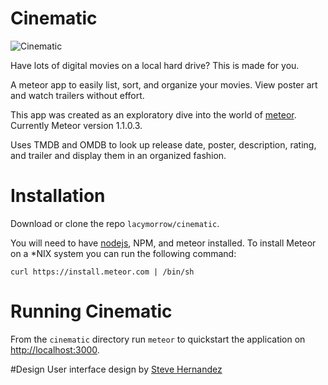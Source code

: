 Cinematic
===========

![Cinematic](http://lacymorrow.github.io/cinematic/public/demo.gif)

Have lots of digital movies on a local hard drive? This is made for you.

A meteor app to easily list, sort, and organize your movies. View poster art and watch trailers without effort.

This app was created as an exploratory dive into the world of [meteor](http://meteor.com). Currently Meteor version 1.1.0.3.

Uses TMDB and OMDB to look up release date, poster, description, rating, and trailer and display them in an organized fashion.

# Installation

Download or clone the repo `lacymorrow/cinematic`. 

You will need to have [nodejs](http://nodejs.org), NPM, and meteor installed. To install Meteor on a *NIX system you can run the following command:

`curl https://install.meteor.com | /bin/sh`


# Running Cinematic

From the `cinematic` directory run `meteor` to quickstart the application on [http://localhost:3000](http://localhost:3000).


#Design
User interface design by [Steve Hernandez](http://slhernandez.com/2013/09/10/Movie-App/)